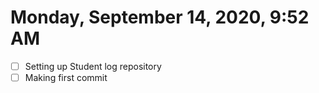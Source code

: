 # Monday, September 14, 2020, 9:52 AM
- [ ] Setting up Student log repository 
- [ ] Making first commit 
